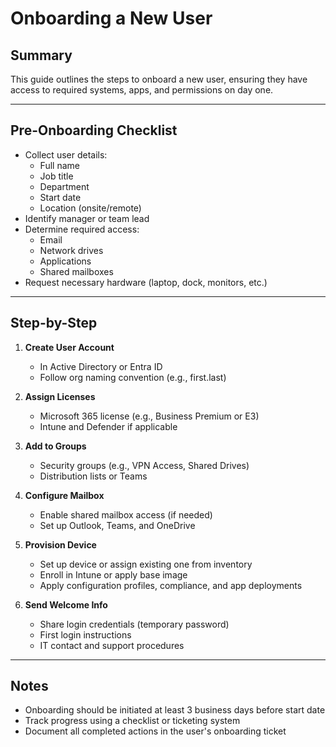 # Onboarding a New User

## Summary
This guide outlines the steps to onboard a new user, ensuring they have access to required systems, apps, and permissions on day one.

---

## Pre-Onboarding Checklist

- Collect user details:
  - Full name
  - Job title
  - Department
  - Start date
  - Location (onsite/remote)
- Identify manager or team lead
- Determine required access:
  - Email
  - Network drives
  - Applications
  - Shared mailboxes
- Request necessary hardware (laptop, dock, monitors, etc.)

---

## Step-by-Step

1. **Create User Account**
   - In Active Directory or Entra ID
   - Follow org naming convention (e.g., first.last)

2. **Assign Licenses**
   - Microsoft 365 license (e.g., Business Premium or E3)
   - Intune and Defender if applicable

3. **Add to Groups**
   - Security groups (e.g., VPN Access, Shared Drives)
   - Distribution lists or Teams

4. **Configure Mailbox**
   - Enable shared mailbox access (if needed)
   - Set up Outlook, Teams, and OneDrive

5. **Provision Device**
   - Set up device or assign existing one from inventory
   - Enroll in Intune or apply base image
   - Apply configuration profiles, compliance, and app deployments

6. **Send Welcome Info**
   - Share login credentials (temporary password)
   - First login instructions
   - IT contact and support procedures

---

## Notes

- Onboarding should be initiated at least 3 business days before start date
- Track progress using a checklist or ticketing system
- Document all completed actions in the user's onboarding ticket
